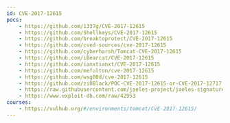 ```yaml
---
id: CVE-2017-12615
pocs:
    - https://github.com/1337g/CVE-2017-12615
    - https://github.com/Shellkeys/CVE-2017-12615
    - https://github.com/breaktoprotect/CVE-2017-12615
    - https://github.com/cved-sources/cve-2017-12615
    - https://github.com/cyberharsh/Tomcat-CVE-2017-12615
    - https://github.com/iBearcat/CVE-2017-12615
    - https://github.com/ianxtianxt/CVE-2017-12615
    - https://github.com/mefulton/cve-2017-12615
    - https://github.com/wsg00d/cve-2017-12615
    - https://github.com/zi0Black/POC-CVE-2017-12615-or-CVE-2017-12717
    - https://raw.githubusercontent.com/jaeles-project/jaeles-signatures/master/cves/apache-tomcat-put-cve-2017-12615.yaml
    - https://www.exploit-db.com/raw/42953
courses:
    - https://vulhub.org/#/environments/tomcat/CVE-2017-12615/
---
```

